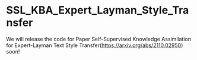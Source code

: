 # SSL_KBA_Expert_Layman_Style_Transfer

We will release the code for Paper Self-Supervised Knowledge Assimilation for Expert-Layman Text Style Transfer(https://arxiv.org/abs/2110.02950) soon!
